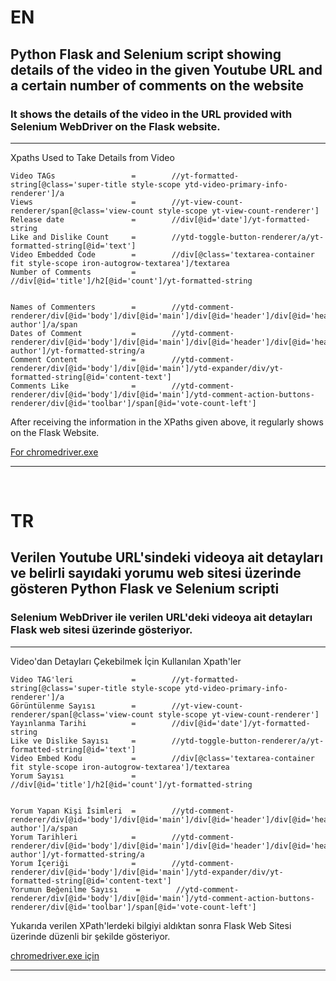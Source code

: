 # EN

## Python Flask and Selenium script showing details of the video in the given Youtube URL and a certain number of comments on the website 
### It shows the details of the video in the URL provided with Selenium WebDriver on the Flask website.

------------------

Xpaths Used to Take Details from Video
```
Video TAGs                 =        //yt-formatted-string[@class='super-title style-scope ytd-video-primary-info-renderer']/a
Views                      =        //yt-view-count-renderer/span[@class='view-count style-scope yt-view-count-renderer']
Release date               =        //div[@id='date']/yt-formatted-string
Like and Dislike Count     =        //ytd-toggle-button-renderer/a/yt-formatted-string[@id='text']
Video Embedded Code        =        //div[@class='textarea-container fit style-scope iron-autogrow-textarea']/textarea
Number of Comments         =        //div[@id='title']/h2[@id='count']/yt-formatted-string


Names of Commenters        =        //ytd-comment-renderer/div[@id='body']/div[@id='main']/div[@id='header']/div[@id='header-author']/a/span
Dates of Comment           =        //ytd-comment-renderer/div[@id='body']/div[@id='main']/div[@id='header']/div[@id='header-author']/yt-formatted-string/a
Comment Content            =        //ytd-comment-renderer/div[@id='body']/div[@id='main']/ytd-expander/div/yt-formatted-string[@id='content-text']
Comments Like              =        //ytd-comment-renderer/div[@id='body']/div[@id='main']/ytd-comment-action-buttons-renderer/div[@id='toolbar']/span[@id='vote-count-left']
```


After receiving the information in the XPaths given above, it regularly shows on the Flask Website.

[For chromedriver.exe](https://chromedriver.chromium.org/downloads)

------------------



&nbsp;
&nbsp;



# TR

## Verilen Youtube URL'sindeki videoya ait detayları ve belirli sayıdaki yorumu web sitesi üzerinde gösteren Python Flask ve Selenium scripti  
### Selenium WebDriver ile verilen URL'deki videoya ait detayları Flask web sitesi üzerinde gösteriyor.

------------------

Video'dan Detayları Çekebilmek İçin Kullanılan Xpath'ler
```
Video TAG'leri             =        //yt-formatted-string[@class='super-title style-scope ytd-video-primary-info-renderer']/a
Görüntülenme Sayısı        =        //yt-view-count-renderer/span[@class='view-count style-scope yt-view-count-renderer']
Yayınlanma Tarihi          =        //div[@id='date']/yt-formatted-string
Like ve Dislike Sayısı     =        //ytd-toggle-button-renderer/a/yt-formatted-string[@id='text']
Video Embed Kodu           =        //div[@class='textarea-container fit style-scope iron-autogrow-textarea']/textarea
Yorum Sayısı               =        //div[@id='title']/h2[@id='count']/yt-formatted-string


Yorum Yapan Kişi İsimleri  =        //ytd-comment-renderer/div[@id='body']/div[@id='main']/div[@id='header']/div[@id='header-author']/a/span
Yorum Tarihleri            =        //ytd-comment-renderer/div[@id='body']/div[@id='main']/div[@id='header']/div[@id='header-author']/yt-formatted-string/a
Yorum İçeriği              =        //ytd-comment-renderer/div[@id='body']/div[@id='main']/ytd-expander/div/yt-formatted-string[@id='content-text']
Yorumun Beğenilme Sayısı    =        //ytd-comment-renderer/div[@id='body']/div[@id='main']/ytd-comment-action-buttons-renderer/div[@id='toolbar']/span[@id='vote-count-left']
```


Yukarıda verilen XPath'lerdeki bilgiyi aldıktan sonra Flask Web Sitesi üzerinde düzenli bir şekilde gösteriyor.

[chromedriver.exe için](https://chromedriver.chromium.org/downloads) 

------------------